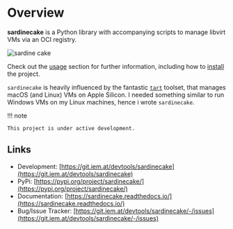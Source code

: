 # Overview

**sardinecake** is a Python library with accompanying scripts
to manage libvirt VMs via an OCI registry.

![sardine cake](sardinecake.png)


Check out the [usage](usage.md) section for further information, including how to [install](usage.md#installation) the project.


`sardinecake` is heavily influenced by the fantastic [`tart`](https://tart.run) toolset,
that manages macOS (and Linux) VMs on Apple Silicon.
I needed something similar to run Windows VMs on my Linux machines, hence i wrote `sardinecake`.

!!! note

    This project is under active development.

## Links

- Development: [https://git.iem.at/devtools/sardinecake](https://git.iem.at/devtools/sardinecake)
- PyPi: [https://pypi.org/project/sardinecake/](https://pypi.org/project/sardinecake/)
- Documentation: [https://sardinecake.readthedocs.io/](https://sardinecake.readthedocs.io/)
- Bug/Issue Tracker: [https://git.iem.at/devtools/sardinecake/-/issues](https://git.iem.at/devtools/sardinecake/-/issues)
